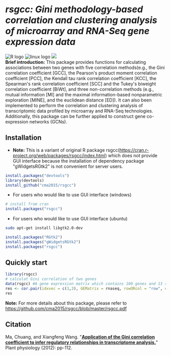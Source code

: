# ___**rsgcc**: Gini methodology-based correlation and clustering analysis of microarray and RNA-Seq gene expression data___ </br>
![](https://halobi.com/wp-content/uploads/2016/08/r_logo.png "R logo")
![](https://encrypted-tbn2.gstatic.com/images?q=tbn:ANd9GcSvCvZWbl922EJkjahQ5gmTpcvsYr3ujQBpMdyX-YG99vGWfTAmfw "linux logo")
![](https://tctechcrunch2011.files.wordpress.com/2014/06/apple_topic.png?w=220) </br>
**Brief introduction:**
This package provides functions for calculating associations between two genes with five correlation methods(e.g., the Gini correlation coefficient [GCC], the Pearson's product moment correlation coefficient [PCC], the Kendall tau rank correlation coefficient [KCC], the Spearman's rank correlation coefficient [SCC] and the Tukey's biweight correlation coefficient [BiWt], and three non-correlation methods (e.g., mutual information [MI] and the maximal information-based nonparametric exploration [MINE], and the euclidean distance [ED]). It can also been implemented to perform the correlation and clustering analysis of transcriptomic data profiled by microarray and RNA-Seq technologies. Additionally, this package can be further applied to construct gene co-expression networks (GCNs).</br>

## Installation ##
- **Note:** This is a variant of original R package rsgcc(https://cran.r-project.org/web/packages/rsgcc/index.html) which does not provide GUI interface because the installation of dependency package "gWidgetsRGtk2" is not convenient for server users.
```R
install.packages("devtools")
library(devtools)
install_github("cma2015/rsgcc")
```
- For users who would like to use GUI interface (windows)
```R
# install from cran
install.packages("rsgcc")
```
- For users who would like to use GUI interface (ubuntu)
```bash
sudo apt-get install libgtk2.0-dev
```
```R
install.packages("RGtk2")
install.packages("gWidgetsRGtk2")
install.packages("rsgcc")
```
## Quickly start
```R
library(rsgcc)
# calculat Gini correlation of two genes
data(rsgcc) #A gene expression matrix which contains 100 genes and 13 samples.
res <- cor.pair(idxvec = c(1,3), GEMatrix = rnaseq, rowORcol = "row", cormethod = "GCC")
res
```
**Note:** For more details about this package, please refer to https://github.com/cma2015/rsgcc/blob/master/rsgcc.pdf


## Citation
Ma, Chuang, and Xiangfeng Wang. "[**Application of the Gini correlation coefficient to infer regulatory relationships in transcriptome analysis.**](http://www.plantphysiol.org/content/early/2012/07/13/pp.112.201962.short)" Plant physiology (2012): pp-112.
